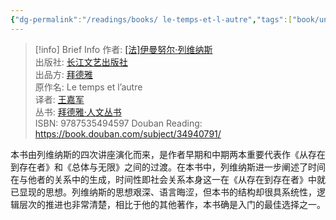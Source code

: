 ```yaml
---
{"dg-permalink":"/readings/books/ le-temps-et-l-autre","tags":["book/unfinished/philosophy"],"title":"时间与他者","author":"[法]伊曼努尔·列维纳斯","cover":"https://cdn.freezing.cool/images/202402261326470.jpg","date":"2024-02-26T13:21","update":"2024-02-26T17:16","douban":"https://book.douban.com/subject/34940791/","dg-publish":true,"noteIcon":6,"permalink":"/readings/books/ le-temps-et-l-autre/","dgPassFrontmatter":true,"created":"2024-02-26T13:21","updated":"2024-02-26T17:16"}
---
```


>[!info] Brief Info
>作者: [[法]伊曼努尔·列维纳斯](https://book.douban.com/search/%E4%BC%8A%E6%9B%BC%E5%8A%AA%E5%B0%94%C2%B7%E5%88%97%E7%BB%B4%E7%BA%B3%E6%96%AF)  
>出版社: [长江文艺出版社](https://book.douban.com/press/2807)  
>出品方: [拜德雅](https://book.douban.com/producers/66)  
>原作名: Le temps et l’autre  
>译者: [王嘉军](https://book.douban.com/author/4617751)  
>丛书: [拜德雅·人文丛书](https://book.douban.com/series/30521)  
>ISBN: 9787535494597
>Douban Reading: https://book.douban.com/subject/34940791/

本书由列维纳斯的四次讲座演化而来，是作者早期和中期两本重要代表作《从存在到存在者》和《总体与无限》之间的过渡。在本书中，列维纳斯进一步阐述了时间在与他者的关系中的生成，时间性即社会关系本身这一在《从存在到存在者》中就已显现的思想。列维纳斯的思想艰深、语言晦涩，但本书的结构却很具系统性，逻辑层次的推进也非常清楚，相比于他的其他著作，本书确是入门的最佳选择之一。
